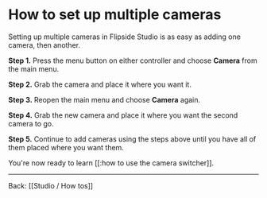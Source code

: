 # How to set up multiple cameras

Setting up multiple cameras in Flipside Studio is as easy as adding one camera, then another.

**Step 1.** Press the menu button on either controller and choose **Camera** from the main menu.

**Step 2.** Grab the camera and place it where you want it.

**Step 3.** Reopen the main menu and choose **Camera** again.

**Step 4.** Grab the new camera and place it where you want the second camera to go.

**Step 5.** Continue to add cameras using the steps above until you have all of them placed where you want them.

You're now ready to learn [[:how to use the camera switcher]].

---

Back: [[Studio / How tos]]
